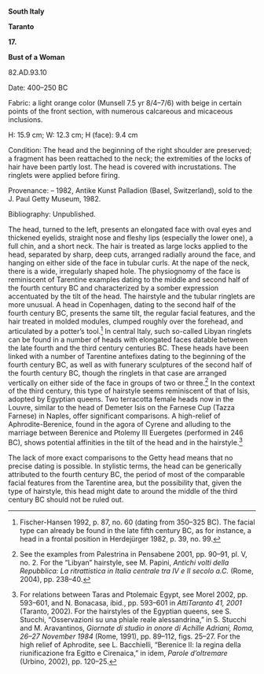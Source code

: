 **South Italy**

**Taranto**

**17.**

**Bust of a Woman**

82.AD.93.10

<span class="smcaps">Date: 400–250 BC</span>

<span class="smcaps">Fabric</span>: a light orange
color (Munsell 7.5 yr 8/4–7/6) with beige in certain points of the front
section, with numerous calcareous and micaceous inclusions.

H: 15.9 cm; W: 12.3 cm; H (face): 9.4 cm

<span class="smcaps">Condition:</span> The head and
the beginning of the right shoulder are preserved; a fragment has been
reattached to the neck; the extremities of the locks of hair have been
partly lost. The head is covered with incrustations. The ringlets were
applied before firing.

<span class="smcaps">Provenance</span>: – 1982, Antike
Kunst Palladion (Basel, Switzerland), sold to the J. Paul Getty Museum,
1982.

<span class="smcaps">Bibliography:</span> Unpublished.

The head, turned to the left, presents an elongated face with oval eyes
and thickened eyelids, straight nose and fleshy lips (especially the
lower one), a full chin, and a short neck. The hair is treated as large
locks applied to the head, separated by sharp, deep cuts, arranged
radially around the face, and hanging on either side of the face in
tubular curls. At the nape of the neck, there is a wide, irregularly
shaped hole. The physiognomy of the face is reminiscent of Tarentine
examples dating to the middle and second half of the fourth century
<span class="smcaps">BC</span> and characterized by a
somber expression accentuated by the tilt of the head. The hairstyle and
the tubular ringlets are more unusual. A head in Copenhagen, dating to
the second half of the fourth century <span
class="smcaps">BC</span>, presents the same tilt, the
regular facial features, and the hair treated in molded modules, clumped
roughly over the forehead, and articulated by a potter’s tool.[^1] In
central Italy, such so-called Libyan ringlets can be found in a number
of heads with elongated faces datable between the late fourth and the
third century centuries <span
class="smcaps">BC.</span> These heads have been linked
with a number of Tarentine antefixes dating to the beginning of the
fourth century <span class="smcaps">BC</span>, as well
as with funerary sculptures of the second half of the fourth century
<span class="smcaps">BC</span>, though the ringlets in
that case are arranged vertically on either side of the face in groups
of two or three.[^2] In the context of the third century, this type of
hairstyle seems reminiscent of that of Isis, adopted by Egyptian queens.
Two terracotta female heads now in the Louvre, similar to the head of
Demeter Isis on the Farnese Cup (Tazza Farnese) in Naples, offer
significant comparisons. A high-relief of Aphrodite-Berenice, found in
the agora of Cyrene and alluding to the marriage between Berenice and
Ptolemy III Euergetes (performed in 246 <span
class="smcaps">BC</span>), shows potential affinities
in the tilt of the head and in the hairstyle.[^3]

The lack of more exact comparisons to the Getty head means that no
precise dating is possible. In stylistic terms, the head can be
generically attributed to the fourth century <span
class="smcaps">BC</span>, the period of most of the
comparable facial features from the Tarentine area, but the possibility
that, given the type of hairstyle, this head might date to around the
middle of the third century <span
class="smcaps">BC</span> should not be ruled out<span
class="smcaps">.</span>

[^1]: <span class="smcaps">Fischer-Hansen</span> 1992,
    p. 87, no. 60 (dating from 350–325 <span
    class="smcaps">BC</span>). The facial type can
    already be found in the late fifth century <span
    class="smcaps">BC</span>, as for instance, a head
    in a frontal position in <span
    class="smcaps">Herdejürger</span> 1982, p. 39, no.
    99.

[^2]: See the examples from Palestrina in <span
    class="smcaps">Pensabene</span> 2001, pp. 90–91,
    pl. V, no. 2. For the “Libyan” hairstyle, see M. Papini, *Antichi
    volti della Repubblica: La ritrattistica in Italia centrale tra IV e
    II secolo a.C.* (Rome, 2004), pp. 238–40.

[^3]: For relations between Taras and Ptolemaic Egypt, see <span
    class="smcaps">Morel</span> 2002, pp. 593–601, and
    N. Bonacasa, ibid., pp. 593–601 in *AttiTaranto 41, 2001* (Taranto,
    2002). For the hairstyles of the Egyptian queens, see S. Stucchi,
    “Osservazioni su una phiale reale alessandrina,” in S. Stucchi and
    M. Aravantinos, *Giornate di studio in onore di Achille Adriani,
    Roma, 26–27 November 1984* (Rome, 1991), pp. 89–112, figs. 25–27.
    For the high relief of Aphrodite, see L. Bacchielli, “Berenice II:
    la regina della riunificazione fra Egitto e Cirenaica,” in idem,
    *Parole d’oltremare* (Urbino, 2002), pp. 120–25.
